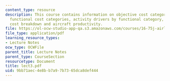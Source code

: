 ```yaml
---
content_type: resource
description: This course contains information on objective cost category breakdown,
  functional cost categories, activity drivers by functional category, airline operating
  cost breakdown and aircraft productivity.
file: https://ol-ocw-studio-app-qa.s3.amazonaws.com/courses/16-75j-airline-management-spring-2006/9bb71aec4e8bb7a97b7365dca8def444_lect3.pdf
file_type: application/pdf
learning_resource_types:
- Lecture Notes
ocw_type: OCWFile
parent_title: Lecture Notes
parent_type: CourseSection
resourcetype: Document
title: lect3.pdf
uid: 9bb71aec-4e8b-b7a9-7b73-65dca8def444
---
```

